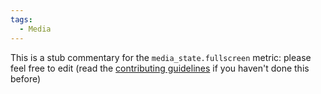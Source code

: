 ```yaml
---
tags:
  - Media
---
```


This is a stub commentary for the `media_state.fullscreen` metric: please feel free to edit (read the
[contributing guidelines](https://github.com/mozilla/glean-annotations/blob/main/CONTRIBUTING.md)
if you haven't done this before)
